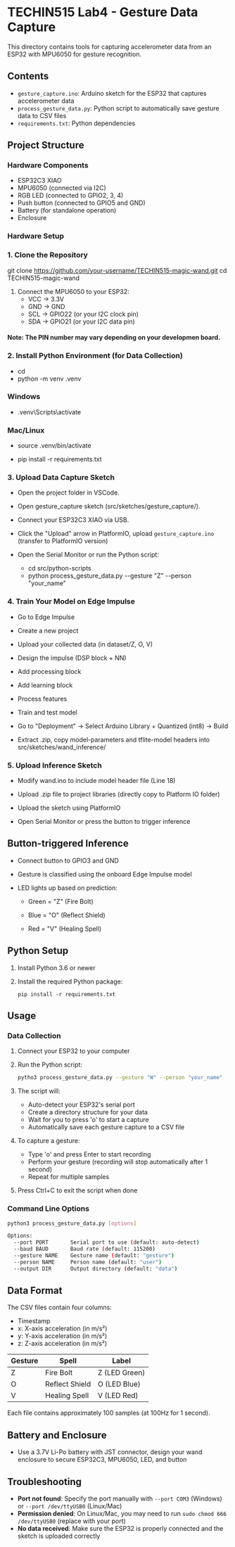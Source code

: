 # TECHIN515 Lab4 - Gesture Data Capture

This directory contains tools for capturing accelerometer data from an ESP32 with MPU6050 for gesture recognition.

## Contents

- `gesture_capture.ino`: Arduino sketch for the ESP32 that captures accelerometer data
- `process_gesture_data.py`: Python script to automatically save gesture data to CSV files
- `requirements.txt`: Python dependencies

## Project Structure

### Hardware Components
- ESP32C3 XIAO
- MPU6050 (connected via I2C)
- RGB LED (connected to GPIO2, 3, 4)
- Push button (connected to GPIO5 and GND)
- Battery (for standalone operation)
- Enclosure

### Hardware Setup
### 1. Clone the Repository

git clone https://github.com/your-username/TECHIN515-magic-wand.git
cd TECHIN515-magic-wand

1. Connect the MPU6050 to your ESP32:
   - VCC → 3.3V
   - GND → GND
   - SCL → GPIO22 (or your I2C clock pin)
   - SDA → GPIO21 (or your I2C data pin)

#### **Note**: The PIN number may vary depending on your developmen board.

### 2. Install Python Environment (for Data Collection)
- cd
- python -m venv .venv


### Windows
- .venv\Scripts\activate
### Mac/Linux
- source .venv/bin/activate

- pip install -r requirements.txt

### 3. Upload Data Capture Sketch
- Open the project folder in VSCode.

- Open gesture_capture sketch (src/sketches/gesture_capture/).

- Connect your ESP32C3 XIAO via USB.

- Click the "Upload" arrow in PlatformIO, upload `gesture_capture.ino` (transfer to PlatformIO version)

- Open the Serial Monitor or run the Python script:
   - cd src/python-scripts
   - python process_gesture_data.py --gesture "Z" --person "your_name"

### 4. Train Your Model on Edge Impulse
- Go to Edge Impulse

- Create a new project

- Upload your collected data (in dataset/Z, O, V)

- Design the impulse (DSP block + NN)

- Add processing block

- Add learning block

- Process features

- Train and test model

- Go to "Deployment" → Select Arduino Library + Quantized (int8) → Build

- Extract .zip, copy model-parameters and tflite-model headers into src/sketches/wand_inference/

### 5. Upload Inference Sketch
- Modify wand.ino to include model header file (Line 18)

- Upload .zip file to project libraries (directly copy to Platform IO folder)

- Upload the sketch using PlatformIO

- Open Serial Monitor or press the button to trigger inference



## Button-triggered Inference
- Connect button to GPIO3 and GND

- Gesture is classified using the onboard Edge Impulse model

- LED lights up based on prediction:

   - Green = "Z" (Fire Bolt)

   - Blue = "O" (Reflect Shield)

   - Red = "V" (Healing Spell)

## Python Setup

1. Install Python 3.6 or newer
2. Install the required Python package:
   
   ```
   pip install -r requirements.txt
   ```

## Usage

### Data Collection

1. Connect your ESP32 to your computer
2. Run the Python script:
   ```bash
   pytho3 process_gesture_data.py --gesture "W" --person "your_name"
   ```
   
3. The script will:
   - Auto-detect your ESP32's serial port
   - Create a directory structure for your data
   - Wait for you to press 'o' to start a capture
   - Automatically save each gesture capture to a CSV file

4. To capture a gesture:
   - Type 'o' and press Enter to start recording
   - Perform your gesture (recording will stop automatically after 1 second)
   - Repeat for multiple samples

5. Press Ctrl+C to exit the script when done

### Command Line Options

```bash
python3 process_gesture_data.py [options]

Options:
  --port PORT       Serial port to use (default: auto-detect)
  --baud BAUD       Baud rate (default: 115200)
  --gesture NAME    Gesture name (default: "gesture")
  --person NAME     Person name (default: "user")
  --output DIR      Output directory (default: "data")
```

## Data Format

The CSV files contain four columns:

- Timestamp
- x: X-axis acceleration (in m/s²)
- y: Y-axis acceleration (in m/s²)
- z: Z-axis acceleration (in m/s²)

| Gesture | Spell           | Label |
|---------|------------------|-------|
| Z       | Fire Bolt        | Z (LED Green)    |
| O       | Reflect Shield   | O (LED Blue)     |
| V       | Healing Spell    | V (LED Red)    |

Each file contains approximately 100 samples (at 100Hz for 1 second).



## Battery and Enclosure
- Use a 3.7V Li-Po battery with JST connector, design your wand enclosure to secure ESP32C3, MPU6050, LED, and button



## Troubleshooting

- **Port not found**: Specify the port manually with `--port COM3` (Windows) or `--port /dev/ttyUSB0` (Linux/Mac)
- **Permission denied**: On Linux/Mac, you may need to run `sudo chmod 666 /dev/ttyUSB0` (replace with your port)
- **No data received**: Make sure the ESP32 is properly connected and the sketch is uploaded correctly 